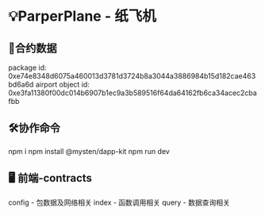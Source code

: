 # 💡ParperPlane - 纸飞机

## 🔦合约数据

package id: 0xe74e8348d6075a460013d3781d3724b8a3044a3886984b15d182cae463bd6a6d
airport object id:
0xe3fa11380f00dc014b6907b1ec9a3b589516f64da64162fb6ca34acec2cbafbb

## 🛠️协作命令

npm i
npm install @mysten/dapp-kit
npm run dev

## 🖥️ 前端-contracts

 config - 包数据及网络相关
 index - 函数调用相关
 query - 数据查询相关
